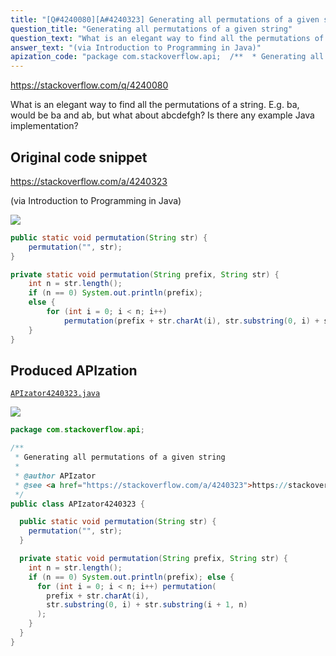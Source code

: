 ```yaml
---
title: "[Q#4240080][A#4240323] Generating all permutations of a given string"
question_title: "Generating all permutations of a given string"
question_text: "What is an elegant way to find all the permutations of a string. E.g. ba, would be ba and ab, but what about abcdefgh? Is there any example Java implementation?"
answer_text: "(via Introduction to Programming in Java)"
apization_code: "package com.stackoverflow.api;  /**  * Generating all permutations of a given string  *  * @author APIzator  * @see <a href=\"https://stackoverflow.com/a/4240323\">https://stackoverflow.com/a/4240323</a>  */ public class APIzator4240323 {    public static void permutation(String str) {     permutation(\"\", str);   }    private static void permutation(String prefix, String str) {     int n = str.length();     if (n == 0) System.out.println(prefix); else {       for (int i = 0; i < n; i++) permutation(         prefix + str.charAt(i),         str.substring(0, i) + str.substring(i + 1, n)       );     }   } }"
---
```


https://stackoverflow.com/q/4240080

What is an elegant way to find all the permutations of a string. E.g. ba, would be ba and ab, but what about abcdefgh? Is there any example Java implementation?



## Original code snippet

https://stackoverflow.com/a/4240323

(via Introduction to Programming in Java)

<div class="code-logo"><img src="/stackoverflow.png" /></div>

```java
public static void permutation(String str) { 
    permutation("", str); 
}

private static void permutation(String prefix, String str) {
    int n = str.length();
    if (n == 0) System.out.println(prefix);
    else {
        for (int i = 0; i < n; i++)
            permutation(prefix + str.charAt(i), str.substring(0, i) + str.substring(i+1, n));
    }
}
```

## Produced APIzation

[`APIzator4240323.java`](https://github.com/pasqualesalza/apization-temp-data/raw/master/search/APIzator4240323.java)

<div class="code-logo"><img src="/apizator.png" /></div>

```java
package com.stackoverflow.api;

/**
 * Generating all permutations of a given string
 *
 * @author APIzator
 * @see <a href="https://stackoverflow.com/a/4240323">https://stackoverflow.com/a/4240323</a>
 */
public class APIzator4240323 {

  public static void permutation(String str) {
    permutation("", str);
  }

  private static void permutation(String prefix, String str) {
    int n = str.length();
    if (n == 0) System.out.println(prefix); else {
      for (int i = 0; i < n; i++) permutation(
        prefix + str.charAt(i),
        str.substring(0, i) + str.substring(i + 1, n)
      );
    }
  }
}

```